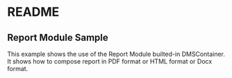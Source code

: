 # README

## Report Module Sample

This example shows the use of the Report Module builted-in DMSContainer. It shows how to
compose report in PDF format or HTML format or Docx format.
